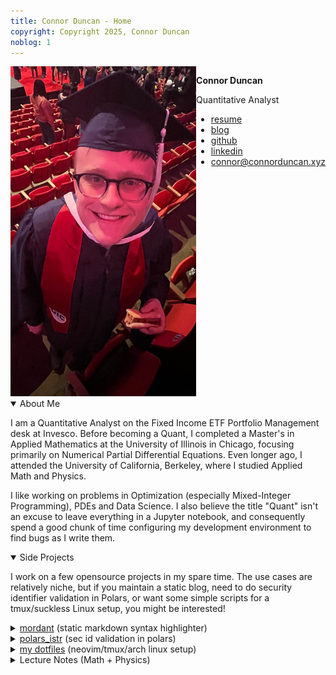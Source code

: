 ```yaml
---
title: Connor Duncan - Home
copyright: Copyright 2025, Connor Duncan
noblog: 1
---
```


<div style="display: flex;">
<div style="flex-grow: 1; min-width: 50%;">
<img src="/static/res/profile_pic_dawg.jpeg" alt="Had to get a glizzy"/>
</div>
<div style="flex-grow: 1;">


<b is-="badge" variant-="background1"> Connor Duncan </b>
<p is-="badge" variant-="background2"> Quantitative Analyst </p>
<ul marker-="tree">
  <li>
    <a href="res/resume.pdf">resume</a>
  </li>
  <li>
    <a href="blog/index.html">blog</a>
  </li>
  <li>
    <a href="https://github.com/ctdunc">github</a>
  </li>
  <li>
    <a href="https://linkedin.com/in/connortduncan">linkedin</a>
  </li>
  <li>
    <a href="mailto:connor@connorduncan.xyz" id="mail">
      connor@connorduncan.xyz
    </a>
  </li>
</ul>

</div>
</div>

<details open="true" box-="square">
<summary>About Me</summary>
<p>
I am a Quantitative Analyst on the Fixed Income ETF Portfolio Management desk at Invesco.
Before becoming a Quant, I completed a Master's in Applied Mathematics at the
University of Illinois in Chicago, focusing primarily on Numerical Partial Differential Equations.
Even longer ago, I attended the
University of California, Berkeley, where I studied Applied Math
and Physics.
</p><p>
I like working on problems in Optimization (especially Mixed-Integer Programming), PDEs and Data Science.
I also believe the title "Quant" isn't an excuse to leave everything in a Jupyter notebook, and consequently
spend a good chunk of time configuring my development environment to find bugs as I write them.
</p>
</details>

<details open="true" box-="square">
<summary>Side Projects</summary>
<p>
  I work on a few opensource projects in my spare time. The use cases are relatively niche, but if you
  maintain a static blog, need to do security identifier validation in Polars, or want some simple
  scripts for a tmux/suckless Linux setup, you might be interested!
</p>
<details box-="round" id="box-mild">
  <summary>
    <a href="https://github.com/ctdunc/mordant">mordant</a> (static markdown syntax highlighter)
  </summary>
  Actually static syntax highlighting for markdown code blocks, with support for language injections!
  <i>Zero javascript required</i>, just bring your own stylesheet (<a href="./code.css">or use mine</a>). 
  Written in Rust, still very early stages. You can check out a demonstration of the results
  <a href="./blog/dash-clientside-lsp.html">on my blog.</a>
</details>
<details box-="round" id="box-mild">
  <summary>
    <a href="https://github.com/abstractqqq/polars_istr">polars_istr</a> (sec id validation in polars)
  </summary>
  <p>
    String validations in Polars, implemented in Rust.
    I wrote the part that deals with security ID validation. I've found it useful for dealing
    with poorly formatted data where security identifiers are mixed in one column (e.g. splitting out a CUSIP/SEDOL) column
    for use in a join with a properly structured data source).
  </p>
</details>
<details box-="round" id="box-mild">
  <summary>
    <a href="https://github.com/ctdunc/dotfiles">my dotfiles</a> (neovim/tmux/arch linux setup)
  </summary>
  neovim/tmux config, with nice zsh defaults.
  Configured primarly for Python (ruff/pyright) and Rust development (rust-analyzer).
</details>
</details>
<details box-="square">
<summary>Lecture Notes (Math + Physics)</summary>
<p>
  Here are some lecture notes I took as an undergraduate at Cal. These 
  are provided as-is with zero-editing (except PDEs II), and are probably not a great primary
  source if you're in any of these classes. 
  These are mostly here for my own reference, and because they include 
  some nice TiKz pictures.
</p>
<ul marker-="tree">
  <li>
    <a href="/static/notes/math222b.pdf">Partial Differential Equations II (Sung-Jin Oh, Spring 2022)</a>
  </li>
  <li><a href="/static/notes/math104.pdf">Metric Differential Geometry (Rui Wang, Spring 2020)</a></li>
  <li><a href="/static/notes/math185.pdf">Complex Analysis (Peter Koroteev, Spring 2020)</a></li>
  <li><a href="/static/notes/math104.pdf">Real Analysis (Rui Wang, Fall 2019)</a></li>
  <li><a href="/static/notes/physics137b.pdf">Quantum Mechanics II (Ehud Altman, Fall 2019)</a></li>
  <li><a href="/static/notes/physics105.pdf">Analytic Mechanics (Stuart Bale, Fall 2019)</a></li>
</ul>
</details>
